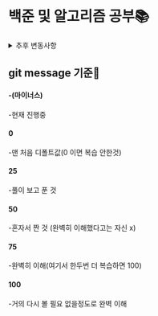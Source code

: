 # 백준 및 알고리즘 공부📚  

<details>
<summary> 추후 변동사항 </summary>  
  
 1. 메세지 0 인 문제들 복습해서 점수 올리기  
 2. 현재 진행중을 0으로 기준삼기

</details>
  
## git message 기준💯
  
#### -(마이너스)
-현재 진행중 

#### 0  
-맨 처음 디폴트값(0 이면 복습 안한것)  
  
#### 25
-풀이 보고 푼 것
  
#### 50  
-혼자서 짠 것 (완벽히 이해했다고는 자신 x)  
  
#### 75
-완벽히 이해(여기서 한두번 더 복습하면 100)  
  
#### 100
-거의 다시 볼 필요 없을정도로 완벽 이해  

